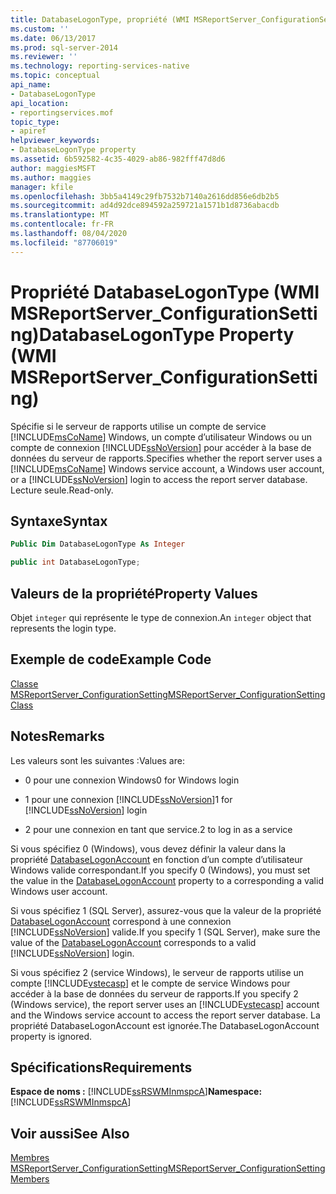 ```yaml
---
title: DatabaseLogonType, propriété (WMI MSReportServer_ConfigurationSetting) | Microsoft Docs
ms.custom: ''
ms.date: 06/13/2017
ms.prod: sql-server-2014
ms.reviewer: ''
ms.technology: reporting-services-native
ms.topic: conceptual
api_name:
- DatabaseLogonType
api_location:
- reportingservices.mof
topic_type:
- apiref
helpviewer_keywords:
- DatabaseLogonType property
ms.assetid: 6b592582-4c35-4029-ab86-982fff47d8d6
author: maggiesMSFT
ms.author: maggies
manager: kfile
ms.openlocfilehash: 3bb5a4149c29fb7532b7140a2616dd856e6db2b5
ms.sourcegitcommit: ad4d92dce894592a259721a1571b1d8736abacdb
ms.translationtype: MT
ms.contentlocale: fr-FR
ms.lasthandoff: 08/04/2020
ms.locfileid: "87706019"
---
```

# <a name="databaselogontype-property-wmi-msreportserver_configurationsetting"></a><span data-ttu-id="bbbb1-102">Propriété DatabaseLogonType (WMI MSReportServer_ConfigurationSetting)</span><span class="sxs-lookup"><span data-stu-id="bbbb1-102">DatabaseLogonType Property (WMI MSReportServer_ConfigurationSetting)</span></span>
  <span data-ttu-id="bbbb1-103">Spécifie si le serveur de rapports utilise un compte de service [!INCLUDE[msCoName](../../includes/msconame-md.md)] Windows, un compte d’utilisateur Windows ou un compte de connexion [!INCLUDE[ssNoVersion](../../includes/ssnoversion-md.md)] pour accéder à la base de données du serveur de rapports.</span><span class="sxs-lookup"><span data-stu-id="bbbb1-103">Specifies whether the report server uses a [!INCLUDE[msCoName](../../includes/msconame-md.md)] Windows service account, a Windows user account, or a [!INCLUDE[ssNoVersion](../../includes/ssnoversion-md.md)] login to access the report server database.</span></span> <span data-ttu-id="bbbb1-104">Lecture seule.</span><span class="sxs-lookup"><span data-stu-id="bbbb1-104">Read-only.</span></span>  
  
## <a name="syntax"></a><span data-ttu-id="bbbb1-105">Syntaxe</span><span class="sxs-lookup"><span data-stu-id="bbbb1-105">Syntax</span></span>  
  
```vb  
Public Dim DatabaseLogonType As Integer  
```  
  
```csharp  
public int DatabaseLogonType;  
```  
  
## <a name="property-values"></a><span data-ttu-id="bbbb1-106">Valeurs de la propriété</span><span class="sxs-lookup"><span data-stu-id="bbbb1-106">Property Values</span></span>  
 <span data-ttu-id="bbbb1-107">Objet `integer` qui représente le type de connexion.</span><span class="sxs-lookup"><span data-stu-id="bbbb1-107">An `integer` object that represents the login type.</span></span>  
  
## <a name="example-code"></a><span data-ttu-id="bbbb1-108">Exemple de code</span><span class="sxs-lookup"><span data-stu-id="bbbb1-108">Example Code</span></span>  
 [<span data-ttu-id="bbbb1-109">Classe MSReportServer_ConfigurationSetting</span><span class="sxs-lookup"><span data-stu-id="bbbb1-109">MSReportServer_ConfigurationSetting Class</span></span>](msreportserver-configurationsetting-class.md)  
  
## <a name="remarks"></a><span data-ttu-id="bbbb1-110">Notes</span><span class="sxs-lookup"><span data-stu-id="bbbb1-110">Remarks</span></span>  
 <span data-ttu-id="bbbb1-111">Les valeurs sont les suivantes :</span><span class="sxs-lookup"><span data-stu-id="bbbb1-111">Values are:</span></span>  
  
-   <span data-ttu-id="bbbb1-112">0 pour une connexion Windows</span><span class="sxs-lookup"><span data-stu-id="bbbb1-112">0 for Windows login</span></span>  
  
-   <span data-ttu-id="bbbb1-113">1 pour une connexion [!INCLUDE[ssNoVersion](../../includes/ssnoversion-md.md)]</span><span class="sxs-lookup"><span data-stu-id="bbbb1-113">1 for [!INCLUDE[ssNoVersion](../../includes/ssnoversion-md.md)] login</span></span>  
  
-   <span data-ttu-id="bbbb1-114">2 pour une connexion en tant que service.</span><span class="sxs-lookup"><span data-stu-id="bbbb1-114">2 to log in as a service</span></span>  
  
 <span data-ttu-id="bbbb1-115">Si vous spécifiez 0 (Windows), vous devez définir la valeur dans la propriété [DatabaseLogonAccount](configurationsetting-property-databaselogonaccount.md) en fonction d’un compte d’utilisateur Windows valide correspondant.</span><span class="sxs-lookup"><span data-stu-id="bbbb1-115">If you specify 0 (Windows), you must set the value in the [DatabaseLogonAccount](configurationsetting-property-databaselogonaccount.md) property to a corresponding a valid Windows user account.</span></span>  
  
 <span data-ttu-id="bbbb1-116">Si vous spécifiez 1 (SQL Server), assurez-vous que la valeur de la propriété [DatabaseLogonAccount](configurationsetting-property-databaselogonaccount.md) correspond à une connexion [!INCLUDE[ssNoVersion](../../includes/ssnoversion-md.md)] valide.</span><span class="sxs-lookup"><span data-stu-id="bbbb1-116">If you specify 1 (SQL Server), make sure the value of the [DatabaseLogonAccount](configurationsetting-property-databaselogonaccount.md) corresponds to a valid [!INCLUDE[ssNoVersion](../../includes/ssnoversion-md.md)] login.</span></span>  
  
 <span data-ttu-id="bbbb1-117">Si vous spécifiez 2 (service Windows), le serveur de rapports utilise un compte [!INCLUDE[vstecasp](../../includes/vstecasp-md.md)] et le compte de service Windows pour accéder à la base de données du serveur de rapports.</span><span class="sxs-lookup"><span data-stu-id="bbbb1-117">If you specify 2 (Windows service), the report server uses an [!INCLUDE[vstecasp](../../includes/vstecasp-md.md)] account and the Windows service account to access the report server database.</span></span> <span data-ttu-id="bbbb1-118">La propriété DatabaseLogonAccount est ignorée.</span><span class="sxs-lookup"><span data-stu-id="bbbb1-118">The DatabaseLogonAccount property is ignored.</span></span>  
  
## <a name="requirements"></a><span data-ttu-id="bbbb1-119">Spécifications</span><span class="sxs-lookup"><span data-stu-id="bbbb1-119">Requirements</span></span>  
 <span data-ttu-id="bbbb1-120">**Espace de noms :** [!INCLUDE[ssRSWMInmspcA](../../includes/ssrswminmspca-md.md)]</span><span class="sxs-lookup"><span data-stu-id="bbbb1-120">**Namespace:** [!INCLUDE[ssRSWMInmspcA](../../includes/ssrswminmspca-md.md)]</span></span>  
  
## <a name="see-also"></a><span data-ttu-id="bbbb1-121">Voir aussi</span><span class="sxs-lookup"><span data-stu-id="bbbb1-121">See Also</span></span>  
 [<span data-ttu-id="bbbb1-122">Membres MSReportServer_ConfigurationSetting</span><span class="sxs-lookup"><span data-stu-id="bbbb1-122">MSReportServer_ConfigurationSetting Members</span></span>](msreportserver-configurationsetting-members.md)  
  
  
